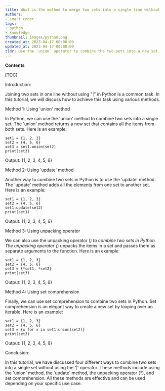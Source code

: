 ```yaml
---
title: What is the method to merge two sets into a single line without employing the symbol "|" ?
authors:
- smart_coder
tags:
- python
- knowledge
thumbnail: images/python.png
created_at: 2023-04-17 00:00:00
updated_at: 2023-04-17 00:00:00
tldr: Use the `union` operator to combine the two sets into a new set.
---
```


**Contents**

[TOC]

Introduction:

Joining two sets in one line without using "|" in Python is a common task. In this tutorial, we will discuss how to achieve this task using various methods.

Method 1: Using 'union' method

In Python, we can use the 'union' method to combine two sets into a single set. The 'union' method returns a new set that contains all the items from both sets. Here is an example:

```
set1 = {1, 2, 3}
set2 = {4, 5, 6}
set3 = set1.union(set2)
print(set3)
```

Output: {1, 2, 3, 4, 5, 6}

Method 2: Using 'update' method

Another way to combine two sets in Python is to use the 'update' method. The 'update' method adds all the elements from one set to another set. Here is an example:

```
set1 = {1, 2, 3}
set2 = {4, 5, 6}
set1.update(set2)
print(set1)
```

Output: {1, 2, 3, 4, 5, 6}

Method 3: Using unpacking operator

We can also use the unpacking operator (*) to combine two sets in Python. The unpacking operator (*) unpacks the items in a set and passes them as separate arguments to the function. Here is an example:

```
set1 = {1, 2, 3}
set2 = {4, 5, 6}
set3 = {*set1, *set2}
print(set3)
```

Output: {1, 2, 3, 4, 5, 6}

Method 4: Using set comprehension

Finally, we can use set comprehension to combine two sets in Python. Set comprehension is an elegant way to create a new set by looping over an iterable. Here is an example:

```
set1 = {1, 2, 3}
set2 = {4, 5, 6}
set3 = {x for x in set1.union(set2)}
print(set3)
```

Output: {1, 2, 3, 4, 5, 6}

Conclusion:

In this tutorial, we have discussed four different ways to combine two sets into a single set without using the '|' operator. These methods include using the 'union' method, the 'update' method, the unpacking operator (*), and set comprehension. All these methods are effective and can be used depending on your specific use case.
